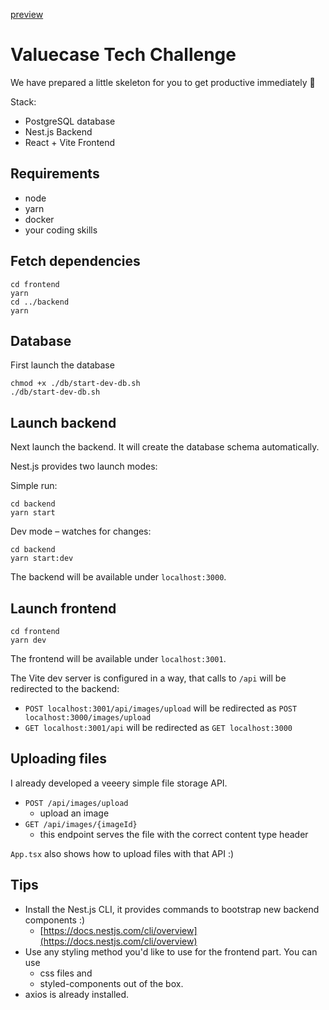 [preview](./preview.png)

# Valuecase Tech Challenge

We have prepared a little skeleton for you to get productive immediately 🚀

Stack:
- PostgreSQL database
- Nest.js Backend
- React + Vite Frontend

## Requirements
- node
- yarn
- docker
- your coding skills

## Fetch dependencies

```
cd frontend
yarn
cd ../backend
yarn
```

## Database

First launch the database 
```
chmod +x ./db/start-dev-db.sh 
./db/start-dev-db.sh
```

## Launch backend

Next launch the backend. It will create the database schema automatically.

Nest.js provides two launch modes:

Simple run:
```
cd backend
yarn start
```

Dev mode – watches for changes:
```
cd backend
yarn start:dev
```

The backend will be available under `localhost:3000`.

## Launch frontend

```
cd frontend
yarn dev
```

The frontend will be available under `localhost:3001`.

The Vite dev server is configured in a way, that calls to `/api` will be redirected to the backend:
- `POST localhost:3001/api/images/upload` will be redirected as `POST localhost:3000/images/upload`
- `GET localhost:3001/api` will be redirected as `GET localhost:3000`

## Uploading files

I already developed a veeery simple file storage API.
- `POST /api/images/upload`
  - upload an image
- `GET /api/images/{imageId}`
  - this endpoint serves the file with the correct content type header

`App.tsx` also shows how to upload files with that API :)

## Tips

- Install the Nest.js CLI, it provides commands to bootstrap new backend components :)
  - [https://docs.nestjs.com/cli/overview](https://docs.nestjs.com/cli/overview)
- Use any styling method you'd like to use for the frontend part. You can use
  - css files and
  - styled-components out of the box.
- axios is already installed.
